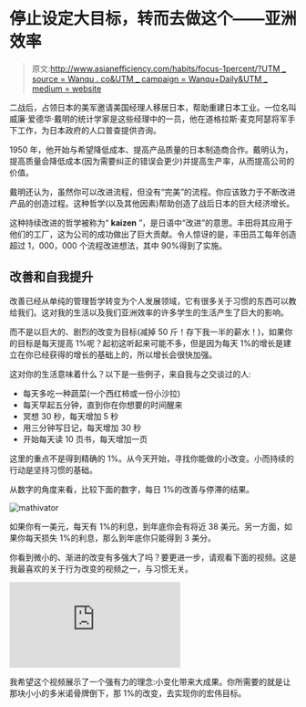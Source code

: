 # 停止设定大目标，转而去做这个——亚洲效率

> 原文:[http://www.asianefficiency.com/habits/focus-1percent/?UTM _ source = Wanqu . co&UTM _ campaign = Wanqu+Daily&UTM _ medium = website](http://www.asianefficiency.com/habits/focus-1percent/?utm_source=wanqu.co&utm_campaign=Wanqu+Daily&utm_medium=website)



二战后，占领日本的美军邀请美国经理人移居日本，帮助重建日本工业。一位名叫威廉·爱德华·戴明的统计学家是这些经理中的一员，他在道格拉斯·麦克阿瑟将军手下工作，为日本政府的人口普查提供咨询。

1950 年，他开始与希望降低成本、提高产品质量的日本制造商合作。戴明认为，提高质量会降低成本(因为需要纠正的错误会更少)并提高生产率，从而提高公司的价值。

戴明还认为，虽然你可以改进流程，但没有“完美”的流程。你应该致力于不断改进产品的创造过程。这种哲学(以及其他因素)帮助创造了战后日本的巨大经济增长。

这种持续改进的哲学被称为“ **kaizen** ”，是日语中“改进”的意思。丰田将其应用于他们的工厂，这为公司的成功做出了巨大贡献。令人惊讶的是，丰田员工每年创造超过 1，000，000 个流程改进想法，其中 90%得到了实施。

## 改善和自我提升

改善已经从单纯的管理哲学转变为个人发展领域，它有很多关于习惯的东西可以教给我们。这对我的生活以及我们亚洲效率的许多学生的生活产生了巨大的影响。

而不是以巨大的、剧烈的改变为目标(减掉 50 斤！存下我一半的薪水！)，如果你的目标是每天提高 1%呢？起初这听起来可能不多，但是因为每天 1%的增长是建立在你已经获得的增长的基础上的，所以增长会很快加强。

这对你的生活意味着什么？以下是一些例子，来自我与之交谈过的人:

*   每天多吃一种蔬菜(一个西红柿或一份小沙拉)
*   每天早起五分钟，直到你在你想要的时间醒来
*   冥想 30 秒，每天增加 5 秒
*   用三分钟写日记，每天增加 30 秒
*   开始每天读 10 页书，每天增加一页

这里的重点不是得到精确的 1%。从今天开始，寻找你能做的小改变。小而持续的行动是坚持习惯的基础。

从数字的角度来看，比较下面的数字，每日 1%的改善与停滞的结果。

![mathivator](../Images/9ca6217cdf2f11d20e840f6f14ffe75c.png)

如果你有一美元，每天有 1%的利息，到年底你会有将近 38 美元。另一方面，如果你每天损失 1%的利息，那么到年底你只能得到 3 美分。

你看到微小的、渐进的改变有多强大了吗？要更进一步，请观看下面的视频。这是我最喜欢的关于行为改变的视频之一，与习惯无关。

<iframe loading="lazy" src="https://www.youtube.com/embed/y97rBdSYbkg?feature=oembed" frameborder="0" allowfullscreen="">视频</iframe>

我希望这个视频展示了一个强有力的理念:小变化带来大成果。你所需要的就是让那块小小的多米诺骨牌倒下，那 1%的改变，去实现你的宏伟目标。

